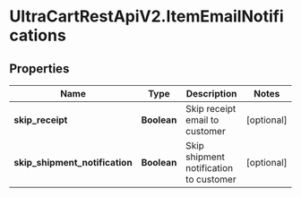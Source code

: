 # UltraCartRestApiV2.ItemEmailNotifications

## Properties

Name | Type | Description | Notes
------------ | ------------- | ------------- | -------------
**skip_receipt** | **Boolean** | Skip receipt email to customer | [optional] 
**skip_shipment_notification** | **Boolean** | Skip shipment notification to customer | [optional] 


